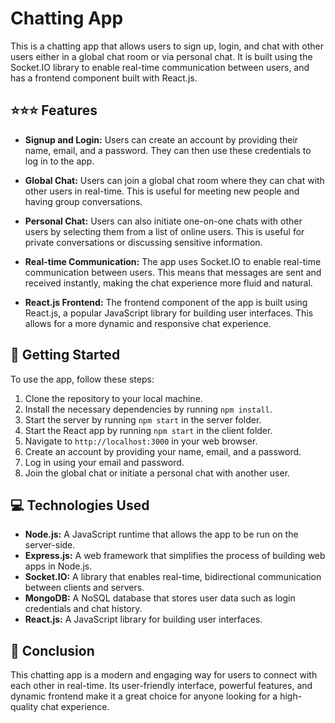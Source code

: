 # Chatting App 

This is a chatting app that allows users to sign up, login, and chat with other users either in a global chat room or via personal chat. It is built using the Socket.IO library to enable real-time communication between users, and has a frontend component built with React.js.

## ⭐️⭐️⭐️ Features

- **Signup and Login:** Users can create an account by providing their name, email, and a password. They can then use these credentials to log in to the app.

- **Global Chat:** Users can join a global chat room where they can chat with other users in real-time. This is useful for meeting new people and having group conversations.

- **Personal Chat:** Users can also initiate one-on-one chats with other users by selecting them from a list of online users. This is useful for private conversations or discussing sensitive information.

- **Real-time Communication:** The app uses Socket.IO to enable real-time communication between users. This means that messages are sent and received instantly, making the chat experience more fluid and natural.

- **React.js Frontend:** The frontend component of the app is built using React.js, a popular JavaScript library for building user interfaces. This allows for a more dynamic and responsive chat experience.

## 🚀 Getting Started

To use the app, follow these steps:

1. Clone the repository to your local machine.
2. Install the necessary dependencies by running `npm install`.
3. Start the server by running `npm start` in the server folder.
4. Start the React app by running `npm start` in the client folder.
5. Navigate to `http://localhost:3000` in your web browser.
6. Create an account by providing your name, email, and a password.
7. Log in using your email and password.
8. Join the global chat or initiate a personal chat with another user.

## 💻 Technologies Used

- **Node.js:** A JavaScript runtime that allows the app to be run on the server-side.
- **Express.js:** A web framework that simplifies the process of building web apps in Node.js.
- **Socket.IO:** A library that enables real-time, bidirectional communication between clients and servers.
- **MongoDB:** A NoSQL database that stores user data such as login credentials and chat history.
- **React.js:** A JavaScript library for building user interfaces.

## 🎉 Conclusion

This chatting app is a modern and engaging way for users to connect with each other in real-time. Its user-friendly interface, powerful features, and dynamic frontend make it a great choice for anyone looking for a high-quality chat experience.

